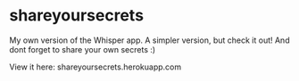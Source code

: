 # shareyoursecrets

My own version of the Whisper app. A simpler version, but check it out! And dont forget to share your own secrets :) 

View it here: shareyoursecrets.herokuapp.com
